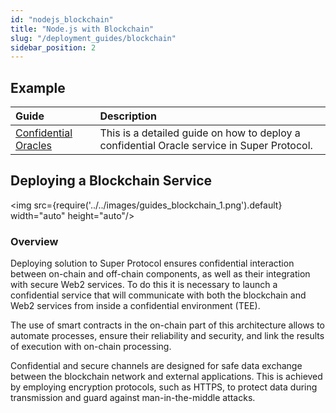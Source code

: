```yaml
---
id: "nodejs_blockchain"
title: "Node.js with Blockchain"
slug: "/deployment_guides/blockchain"
sidebar_position: 2
---
```



## Example

| **Guide**                                                                | **Description**                                                                            | 
|:-------------------------------------------------------------------------|:-------------------------------------------------------------------------------------------|
| [Confidential Oracles](/developers/deployment_guides/blockchain/oracles) | This is a detailed guide on how to deploy a confidential Oracle service in Super Protocol. | 


## Deploying a Blockchain Service

<img src={require('../../images/guides_blockchain_1.png').default} width="auto" height="auto"/>

### Overview

Deploying solution to Super Protocol ensures confidential interaction between on-chain and off-chain components, as well as their integration with secure Web2 services. To do this it is necessary to launch a confidential service that will communicate with both the blockchain and Web2 services from inside a confidential environment (TEE).

The use of smart contracts in the on-chain part of this architecture allows to automate processes, ensure their reliability and security, and link the results of execution with on-chain processing.

Confidential and secure channels are designed for safe data exchange between the blockchain network and external applications. This is achieved by employing encryption protocols, such as HTTPS, to protect data during transmission and guard against man-in-the-middle attacks.
